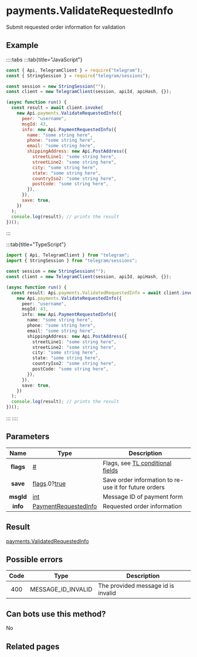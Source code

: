 # payments.ValidateRequestedInfo

Submit requested order information for validation

## Example

::::tabs
:::tab{title="JavaScript"}

```js
const { Api, TelegramClient } = require("telegram");
const { StringSession } = require("telegram/sessions");

const session = new StringSession("");
const client = new TelegramClient(session, apiId, apiHash, {});

(async function run() {
  const result = await client.invoke(
    new Api.payments.ValidateRequestedInfo({
      peer: "username",
      msgId: 43,
      info: new Api.PaymentRequestedInfo({
        name: "some string here",
        phone: "some string here",
        email: "some string here",
        shippingAddress: new Api.PostAddress({
          streetLine1: "some string here",
          streetLine2: "some string here",
          city: "some string here",
          state: "some string here",
          countryIso2: "some string here",
          postCode: "some string here",
        }),
      }),
      save: true,
    })
  );
  console.log(result); // prints the result
})();
```

:::

:::tab{title="TypeScript"}

```ts
import { Api, TelegramClient } from "telegram";
import { StringSession } from "telegram/sessions";

const session = new StringSession("");
const client = new TelegramClient(session, apiId, apiHash, {});

(async function run() {
  const result: Api.payments.ValidatedRequestedInfo = await client.invoke(
    new Api.payments.ValidateRequestedInfo({
      peer: "username",
      msgId: 43,
      info: new Api.PaymentRequestedInfo({
        name: "some string here",
        phone: "some string here",
        email: "some string here",
        shippingAddress: new Api.PostAddress({
          streetLine1: "some string here",
          streetLine2: "some string here",
          city: "some string here",
          state: "some string here",
          countryIso2: "some string here",
          postCode: "some string here",
        }),
      }),
      save: true,
    })
  );
  console.log(result); // prints the result
})();
```

:::
::::

## Parameters

|   Name    | Type                                                                                                                              | Description                                                                                             |
| :-------: | --------------------------------------------------------------------------------------------------------------------------------- | ------------------------------------------------------------------------------------------------------- |
| **flags** | [#](https://core.telegram.org/type/%23)                                                                                           | Flags, see [TL conditional fields](https://core.telegram.org/mtproto/TL-combinators#conditional-fields) |
| **save**  | [flags](https://core.telegram.org/mtproto/TL-combinators#conditional-fields).0?[true](https://core.telegram.org/constructor/true) | Save order information to re-use it for future orders                                                   |
| **msgId** | [int](https://core.telegram.org/type/int)                                                                                         | Message ID of payment form                                                                              |
| **info**  | [PaymentRequestedInfo](https://core.telegram.org/type/PaymentRequestedInfo)                                                       | Requested order information                                                                             |

## Result

[payments.ValidatedRequestedInfo](https://core.telegram.org/type/payments.ValidatedRequestedInfo)

## Possible errors

| Code | Type               | Description                        |
| :--: | ------------------ | ---------------------------------- |
| 400  | MESSAGE_ID_INVALID | The provided message id is invalid |

## Can bots use this method?

No

## Related pages
